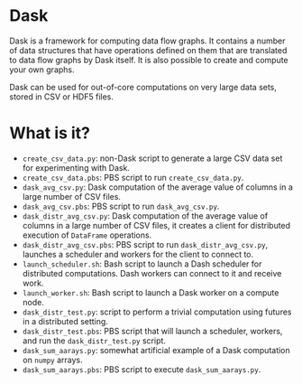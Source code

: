 # Dask
Dask is a framework for computing data flow graphs.  It contains a number of data
structures that have operations defined on them that are translated to data flow
graphs by Dask itself.  It is also possible to create and compute your own graphs.

Dask can be used for out-of-core computations on very large data sets, stored in
CSV or HDF5 files.

# What is it?
* `create_csv_data.py`: non-Dask script to generate a large CSV data set for
    experimenting with Dask.
* `create_csv_data.pbs`: PBS script to run `create_csv_data.py`.
* `dask_avg_csv.py`: Dask computation of the average value of columns in
    a large number of CSV files.
* `dask_avg_csv.pbs`: PBS script to run `dask_avg_csv.py`.
* `dask_distr_avg_csv.py`: Dask computation of the average value of columns in
    a large number of CSV files, it creates a client for distributed execution
    of `DataFrame` operations.
* `dask_distr_avg_csv.pbs`: PBS script to run `dask_distr_avg_csv.py`,
    launches a scheduler and workers for the client to connect to.
* `launch_scheduler.sh`: Bash script to launch a Dash scheduler for
    distributed computations. Dash workers can connect to it and
    receive work.
* `launch_worker.sh`: Bash script to launch a Dask worker on a
	compute node.
* `dask_distr_test.py`: script to perform a trivial computation using
    futures in a distributed setting.
* `dask_distr_test.pbs`: PBS script that will launch a scheduler, workers,
    and run the `dask_distr_test.py` script.
* `dask_sum_aarays.py`: somewhat artificial example of a Dask computation
    on `numpy` arrays.
* `dask_sum_aarays.pbs`: PBS script to execute `dask_sum_aarays.py`.
